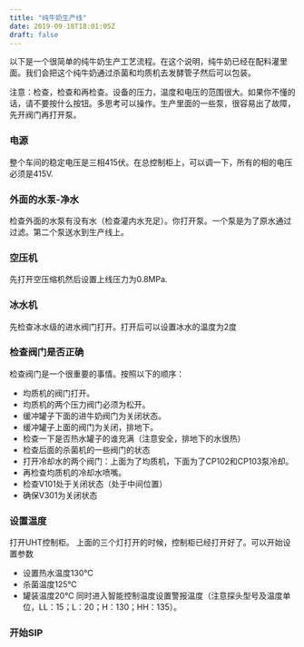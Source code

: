 ```yaml
---
title: "纯牛奶生产线"
date: 2019-09-18T18:01:05Z
draft: false
---
```

以下是一个很简单的纯牛奶生产工艺流程。在这个说明，纯牛奶已经在配料灌里面。我们会把这个纯牛奶通过杀菌和均质机去发酵管子然后可以包装。

注意：检查，检查和再检查。设备的压力，温度和电压的范围很大。如果你不懂的话，请不要按什么按钮。多思考可以操作。生产里面的一些泵，很容易出了故障，先开阀门再打开泵。

### 电源

整个车间的稳定电压是三相415伏。在总控制柜上，可以调一下，所有的相的电压必须是415V.

### 外面的水泵-净水

检查外面的水泵有没有水（检查灌内水充足）。你打开泵。一个泵是为了原水通过过滤。第二个泵送水到生产线上。

### 空压机

先打开空压缩机然后设置上线压力为0.8MPa.

### 冰水机

先检查冰水级的进水阀门打开。打开后可以设置冰水的温度为2度

### 检查阀门是否正确

检查阀门是一个很重要的事情。按照以下的顺序：

* 均质机的阀门打开。
* 均质机的两个压力阀门必须为松开。
* 缓冲罐子下面的进牛奶阀门为关闭状态。
* 缓冲罐子上面的阀门为关闭，排地下。
* 检查一下是否热水罐子的谁充满（注意安全，排地下的水很热）
* 检查后面的杀菌机的一些阀门的状态
* 打开冷却水的两个阀门：上面为了均质机，下面为了CP102和CP103泵冷却。
* 再检查均质机的冷却水喷嘴。
* 检查V101处于关闭状态（处于中间位置）
* 确保V301为关闭状态

### 设置温度

打开UHT控制柜。 上面的三个灯打开的时候，控制柜已经打开好了。可以开始设置参数
* 设置热水温度130℃
* 杀菌温度125℃
* 罐装温度20℃
同时进入智能控制温度设置警报温度（注意探头型号及温度单位，LL：15；L：20；H：130；HH：135）。

### 开始SIP

